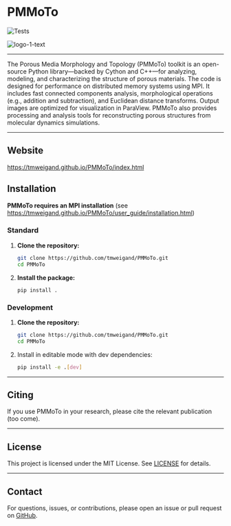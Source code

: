# PMMoTo

![Tests](https://github.com/tmweigand/PMMoTo/actions/workflows/tests.yml/badge.svg)

![logo-1-text](https://github.com/tmweigand/PMMoTo/assets/68024672/5f667c8f-5498-4597-9af0-76fd6a9bc59a)

---

The Porous Media Morphology and Topology (PMMoTo) toolkit is an open-source Python library—backed by Cython and C++—for analyzing, modeling, and characterizing the structure of porous materials. The code is designed for performance on distributed memory systems using MPI. It includes fast connected components analysis, morphological operations (e.g., addition and subtraction), and Euclidean distance transforms. Output images are optimized for visualization in ParaView. PMMoTo also provides processing and analysis tools for reconstructing porous structures from molecular dynamics simulations.

---

## Website

https://tmweigand.github.io/PMMoTo/index.html

## Installation

**PMMoTo requires an MPI installation** (see https://tmweigand.github.io/PMMoTo/user_guide/installation.html)

### Standard

1. **Clone the repository:**

   ```bash
   git clone https://github.com/tmweigand/PMMoTo.git
   cd PMMoTo
   ```

2. **Install the package:**

   ```
   pip install .
   ```

### Development

1. **Clone the repository:**

   ```bash
   git clone https://github.com/tmweigand/PMMoTo.git
   cd PMMoTo
   ```

2. Install in editable mode with dev dependencies:
   ```bash
   pip install -e .[dev]
   ```

---

## Citing

If you use PMMoTo in your research, please cite the relevant publication (too come).

---

## License

This project is licensed under the MIT License. See [LICENSE](LICENSE) for details.

---

## Contact

For questions, issues, or contributions, please open an issue or pull request on [GitHub](https://github.com/tmweigand/PMMoTo).
